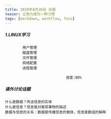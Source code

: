 ```yaml
---
title: 2019年8月26日 日报 
teaser: 让努力成为一种习惯
tags: [markdown, workflow, foss]
---
```




##### 1.LINUX学习
			用户管理
			磁盘管理
			文件管理
			网络配置
			进程管理

```
							进度:80%
```
##### 课外讨论话题
	什么是数据？传送信息的实体
	什么是信息？信息是对客观事物的描述
	数据与信息的关系：数据是传播信息的载体，信息是数组的解释